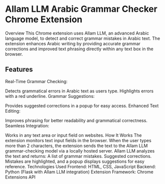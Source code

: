 # Allam LLM Arabic Grammar Checker Chrome Extension
Overview
This Chrome extension uses Allam LLM, an advanced Arabic language model, to detect and correct grammar mistakes in Arabic text. The extension enhances Arabic writing by providing accurate grammar corrections and improved text phrasing directly within any text box in the browser.

## Features
Real-Time Grammar Checking:

Detects grammatical errors in Arabic text as users type.
Highlights errors with a red underline.
Grammar Suggestions:

Provides suggested corrections in a popup for easy access.
Enhanced Text Editing:

Improves phrasing for better readability and grammatical correctness.
Seamless Integration:

Works in any text area or input field on websites.
How It Works
The extension monitors text input fields in the browser.
When the user types more than 2 characters, the extension sends the text to the Allam LLM grammar-checking model via a locally hosted server.
Allam LLM analyzes the text and returns:
A list of grammar mistakes.
Suggested corrections.
Mistakes are highlighted, and a popup displays suggestions for easy reference.
Technologies Used
Frontend: HTML, CSS, JavaScript
Backend: Python (Flask with Allam LLM integration)
Extension Framework: Chrome Extensions API
